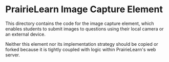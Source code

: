 # PrairieLearn Image Capture Element

This directory contains the code for the image capture element, which enables students to submit images to questions using their local camera or an external device.

Neither this element nor its implementation strategy should be copied or forked because it is tightly coupled with logic within PrairieLearn's web server.
